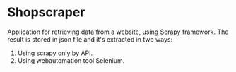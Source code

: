 # Shopscraper

Application for retrieving data from a website, using Scrapy framework.
The result is stored in json file and it's extracted in two ways:
1. Using scrapy only by API.
2. Using webautomation tool Selenium.

